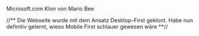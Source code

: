 Microsoft.com Klon von Mario Bee

//** Die Webseite wurde mit dem Ansatz Desktop-First geklont. Habe nun definitiv gelernt, wieso Mobile First schlauer gewesen wäre **//
